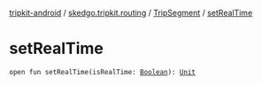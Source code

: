[tripkit-android](../../index.md) / [skedgo.tripkit.routing](../index.md) / [TripSegment](index.md) / [setRealTime](./set-real-time.md)

# setRealTime

`open fun setRealTime(isRealTime: `[`Boolean`](https://kotlinlang.org/api/latest/jvm/stdlib/kotlin/-boolean/index.html)`): `[`Unit`](https://kotlinlang.org/api/latest/jvm/stdlib/kotlin/-unit/index.html)